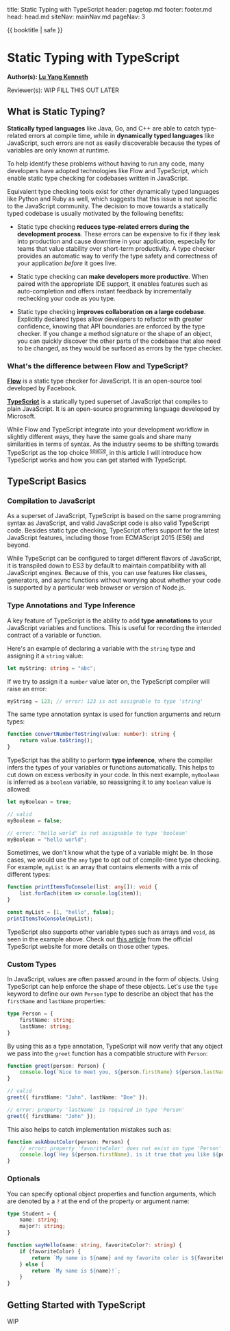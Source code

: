 <frontmatter>
  title: Static Typing with TypeScript
  header: pagetop.md
  footer: footer.md
  head: head.md
  siteNav: mainNav.md
  pageNav: 3
</frontmatter>

<div class="website-content">

{{ booktitle | safe }}

# Static Typing with TypeScript

**Author(s): [Lu Yang Kenneth](https://github.com/luyangkenneth)**

Reviewer(s): WIP FILL THIS OUT LATER


## What is Static Typing?

**Statically typed languages** like Java, Go, and C++ are able to catch type-related errors at compile time, while in **dynamically typed languages** like JavaScript, such errors are not as easily discoverable because the types of variables are only known at runtime.

To help identify these problems without having to run any code, many developers have adopted technologies like Flow and TypeScript, which enable static type checking for codebases written in JavaScript.

Equivalent type checking tools exist for other dynamically typed languages like Python and Ruby as well, which suggests that this issue is not specific to the JavaScript community. The decision to move towards a statically typed codebase is usually motivated by the following benefits:

- Static type checking **reduces type-related errors during the development process**. These errors can be expensive to fix if they leak into production and cause downtime in your application, especially for teams that value stability over short-term productivity. A type checker provides an automatic way to verify the type safety and correctness of your application _before_ it goes live.

- Static type checking can **make developers more productive**. When paired with the appropriate IDE support, it enables features such as auto-completion and offers instant feedback by incrementally rechecking your code as you type.

- Static type checking **improves collaboration on a large codebase**. Explicitly declared types allow developers to refactor with greater confidence, knowing that API boundaries are enforced by the type checker. If you change a method signature or the shape of an object, you can quickly discover the other parts of the codebase that also need to be changed, as they would be surfaced as errors by the type checker.


### What's the difference between Flow and TypeScript?

**[Flow](https://flow.org/)** is a static type checker for JavaScript. It is an open-source tool developed by Facebook.

**[TypeScript](https://www.typescriptlang.org/)** is a statically typed superset of JavaScript that compiles to plain JavaScript. It is an open-source programming language developed by Microsoft.

While Flow and TypeScript integrate into your development workflow in slightly different ways, they have the same goals and share many similarities in terms of syntax. As the industry seems to be shifting towards TypeScript as the top choice <sup>[source](https://dev.to/nickytonline/is-2019-the-year-of-typescript-18p2)</sup>, in this article I will introduce how TypeScript works and how you can get started with TypeScript.


## TypeScript Basics

### Compilation to JavaScript

As a superset of JavaScript, TypeScript is based on the same programming syntax as JavaScript, and valid JavaScript code is also valid TypeScript code. Besides static type checking, TypeScript offers support for the latest JavaScript features, including those from ECMAScript 2015 (ES6) and beyond.

While TypeScript can be configured to target different flavors of JavaScript, it is transpiled down to ES3 by default to maintain compatibility with all JavaScript engines. Because of this, you can use features like classes, generators, and async functions without worrying about whether your code is supported by a particular web browser or version of Node.js.


### Type Annotations and Type Inference

A key feature of TypeScript is the ability to add **type annotations** to your JavaScript variables and functions. This is useful for recording the intended contract of a variable or function.

Here's an example of declaring a variable with the `string` type and assigning it a `string` value:
```typescript
let myString: string = "abc";
```

If we try to assign it a `number` value later on, the TypeScript compiler will raise an error:
```typescript
myString = 123; // error: 123 is not assignable to type 'string'
```

The same type annotation syntax is used for function arguments and return types:
```typescript
function convertNumberToString(value: number): string {
    return value.toString();
}
```

TypeScript has the ability to perform **type inference**, where the compiler infers the types of your variables or functions automatically. This helps to cut down on excess verbosity in your code. In this next example, `myBoolean` is inferred as a `boolean` variable, so reassigning it to any `boolean` value is allowed:
```typescript
let myBoolean = true;

// valid
myBoolean = false;

// error: "hello world" is not assignable to type 'boolean'
myBoolean = "hello world";
```

Sometimes, we don't know what the type of a variable might be. In those cases, we would use the `any` type to opt out of compile-time type checking. For example, `myList` is an array that contains elements with a mix of different types:
```typescript
function printItemsToConsole(list: any[]): void {
    list.forEach(item => console.log(item));
}

const myList = [1, "hello", false];
printItemsToConsole(myList);
```

TypeScript also supports other variable types such as arrays and `void`, as seen in the example above. Check out [this article](https://www.typescriptlang.org/docs/handbook/basic-types.html) from the official TypeScript website for more details on those other types.


### Custom Types

In JavaScript, values are often passed around in the form of objects. Using TypeScript can help enforce the shape of these objects. Let's use the `type` keyword to define our own `Person` type to describe an object that has the `firstName` and `lastName` properties:
```typescript
type Person = {
    firstName: string;
    lastName: string;
}
```

By using this as a type annotation, TypeScript will now verify that any object we pass into the `greet` function has a compatible structure with `Person`:
```typescript
function greet(person: Person) {
    console.log(`Nice to meet you, ${person.firstName} ${person.lastName}!`);
}

// valid
greet({ firstName: "John", lastName: "Doe" });

// error: property 'lastName' is required in type 'Person'
greet({ firstName: "John" });
```

This also helps to catch implementation mistakes such as:
```typescript
function askAboutColor(person: Person) {
    // error: property 'favoriteColor' does not exist on type 'Person'.
    console.log(`Hey ${person.firstName}, is it true that you like ${person.favoriteColor}?`);
}
```


### Optionals

You can specify optional object properties and function arguments, which are denoted by a `?` at the end of the property or argument name:

```typescript
type Student = {
    name: string;
    major?: string;
}
```

```typescript
function sayHello(name: string, favoriteColor?: string) {
    if (favoriteColor) {
        return `My name is ${name} and my favorite color is ${favoriteColor}!`;
    } else {
        return `My name is ${name}!`;
    }
}
```


## Getting Started with TypeScript

WIP

</div>
